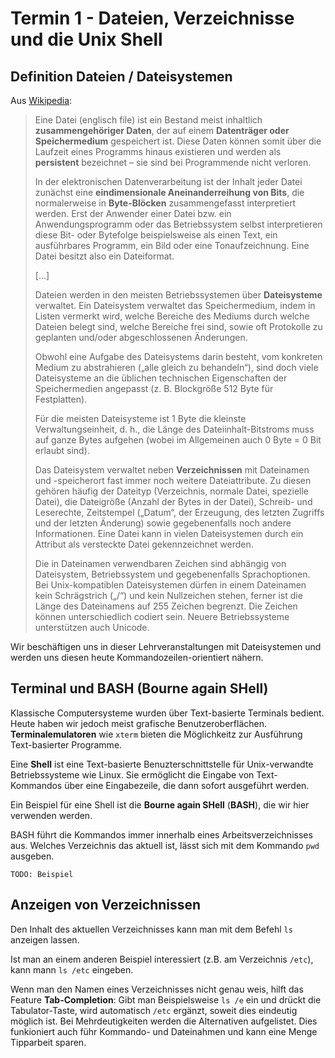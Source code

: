 # Termin 1 - Dateien, Verzeichnisse und die Unix Shell

## Definition Dateien / Dateisystemen

Aus [Wikipedia](https://de.wikipedia.org/wiki/Datei):

>  Eine Datei (englisch file) ist ein Bestand meist inhaltlich __zusammengehöriger Daten__, der auf einem __Datenträger oder Speichermedium__ gespeichert ist. Diese Daten können somit über die Laufzeit eines Programms hinaus existieren und werden als __persistent__ bezeichnet – sie sind bei Programmende nicht verloren.
>
> In der elektronischen Datenverarbeitung ist der Inhalt jeder Datei zunächst eine __eindimensionale Aneinanderreihung von Bits__, die normalerweise in __Byte-Blöcken__ zusammengefasst interpretiert werden. Erst der Anwender einer Datei bzw. ein Anwendungsprogramm oder das Betriebssystem selbst interpretieren diese Bit- oder Bytefolge beispielsweise als einen Text, ein ausführbares Programm, ein Bild oder eine Tonaufzeichnung. Eine Datei besitzt also ein Dateiformat.
>
> [...]
>
> Dateien werden in den meisten Betriebssystemen über __Dateisysteme__ verwaltet. Ein Dateisystem verwaltet das Speichermedium, indem in Listen vermerkt wird, welche Bereiche des Mediums durch welche Dateien belegt sind, welche Bereiche frei sind, sowie oft Protokolle zu geplanten und/oder abgeschlossenen Änderungen.
>
> Obwohl eine Aufgabe des Dateisystems darin besteht, vom konkreten Medium zu abstrahieren („alle gleich zu behandeln“), sind doch viele Dateisysteme an die üblichen technischen Eigenschaften der Speichermedien angepasst (z. B. Blockgröße 512 Byte für Festplatten).
>
> Für die meisten Dateisysteme ist 1 Byte die kleinste Verwaltungseinheit, d. h., die Länge des Dateiinhalt-Bitstroms muss auf ganze Bytes aufgehen (wobei im Allgemeinen auch 0 Byte = 0 Bit erlaubt sind).
>
> Das Dateisystem verwaltet neben __Verzeichnissen__ mit Dateinamen und -speicherort fast immer noch weitere Dateiattribute. Zu diesen gehören häufig der Dateityp (Verzeichnis, normale Datei, spezielle Datei), die Dateigröße (Anzahl der Bytes in der Datei), Schreib- und Leserechte, Zeitstempel („Datum“, der Erzeugung, des letzten Zugriffs und der letzten Änderung) sowie gegebenenfalls noch andere Informationen. Eine Datei kann in vielen Dateisystemen durch ein Attribut als versteckte Datei gekennzeichnet werden.
>
> Die in Dateinamen verwendbaren Zeichen sind abhängig von Dateisystem, Betriebssystem und gegebenenfalls Sprachoptionen. Bei Unix-kompatiblen Dateisystemen dürfen in einem Dateinamen kein Schrägstrich („/“) und kein Nullzeichen stehen, ferner ist die Länge des Dateinamens auf 255 Zeichen begrenzt. Die Zeichen können unterschiedlich codiert sein. Neuere Betriebssysteme unterstützen auch Unicode.

Wir beschäftigen uns in dieser Lehrveranstaltungen mit Dateisystemen und werden uns diesen heute Kommandozeilen-orientiert nähern.

## Terminal und BASH (Bourne again SHell)

Klassische Computersysteme wurden über Text-basierte Terminals bedient. Heute haben wir jedoch meist grafische Benutzeroberflächen. __Terminalemulatoren__ wie `xterm` bieten die Möglichkeitz zur Ausführung Text-basierter Programme.

Eine __Shell__ ist eine Text-basierte Benuzterschnittstelle für Unix-verwandte Betriebssysteme wie Linux. Sie ermöglicht die Eingabe von Text-Kommandos über eine Eingabezeile, die dann sofort ausgeführt werden.

Ein Beispiel für eine Shell ist die __Bourne again SHell__ (__BASH__), die wir hier verwenden werden.

BASH führt die Kommandos immer innerhalb eines Arbeitsverzeichnisses aus. Welches Verzeichnis das aktuell ist, lässt sich mit dem Kommando `pwd` ausgeben.

    TODO: Beispiel

## Anzeigen von Verzeichnissen
    
Den Inhalt des aktuellen Verzeichnisses kann man mit dem Befehl `ls` anzeigen lassen.

Ist man an einem anderen Beispiel interessiert (z.B. am Verzeichnis `/etc`), kann mann `ls /etc` eingeben.

Wenn man den Namen eines Verzeichnisses nicht genau weis, hilft das Feature __Tab-Completion__: Gibt man Beispielsweise `ls /e` ein und drückt die Tabulator-Taste, wird automatisch `/etc` ergänzt, soweit dies eindeutig möglich ist. Bei Mehrdeutigkeiten werden die Alternativen aufgelistet. Dies funkioniert auch führ Kommando- und Dateinahmen und kann eine Menge Tipparbeit sparen.

